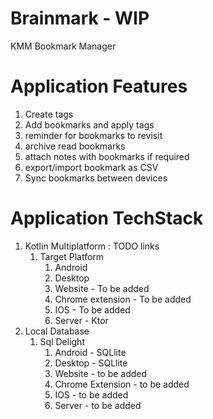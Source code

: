 # Brainmark - WIP

KMM Bookmark Manager

# Application Features

1. Create tags
2. Add bookmarks and apply tags
3. reminder for bookmarks to revisit
4. archive read bookmarks
5. attach notes with bookmarks if required
6. export/import bookmark as CSV
7. Sync bookmarks between devices

# Application TechStack

1. Kotlin Multiplatform : TODO links
    1. Target Platform
        1. Android
        2. Desktop
        3. Website - To be added
        4. Chrome extension - To be added
        5. IOS - To be added
        6. Server - Ktor
2. Local Database
    1. Sql Delight
        1. Android - SQLlite
        2. Desktop - SQLlite
        3. Website - to be added
        4. Chrome Extension - to be added
        5. IOS - to be added
        6. Server - to be added



